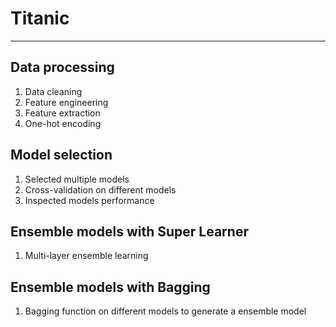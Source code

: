 # Titanic

---- 

## Data processing
1.  Data cleaning
2.  Feature engineering
3.  Feature extraction
4. One-hot encoding


## Model selection
1. Selected multiple models
2. Cross-validation on different models
3. Inspected models performance

## Ensemble models with Super Learner
1. Multi-layer ensemble learning 


## Ensemble models with Bagging
1. Bagging function on different models to generate a ensemble model

